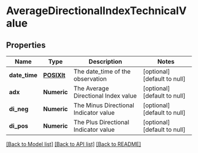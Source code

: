 # AverageDirectionalIndexTechnicalValue

## Properties
Name | Type | Description | Notes
------------ | ------------- | ------------- | -------------
**date_time** | [**POSIXlt**](POSIXlt.md) | The date_time of the observation | [optional] [default to null]
**adx** | **Numeric** | The Average Directional Index value | [optional] [default to null]
**di_neg** | **Numeric** | The Minus Directional Indicator value | [optional] [default to null]
**di_pos** | **Numeric** | The Plus Directional Indicator value | [optional] [default to null]

[[Back to Model list]](../README.md#documentation-for-models) [[Back to API list]](../README.md#documentation-for-api-endpoints) [[Back to README]](../README.md)


